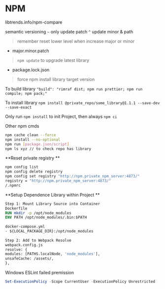 # NPM 

libtrends.info/npm-compare

semantic versioning
`~` only update patch
`^` update minor & path

> remember reset lower level when increase major or minor

- major.minor.patch
> `npm update` to upgrade latest library
- package.lock.json
> force npm install library target version

To build library
`"build": "rimraf dist; npm run prettier; npm run compile; npm pack;"`

To install library
`npm install @private_repo/some_library@1.1.1 --save-dev --save-exact`

Only run `npm install` to init Project, then always `npm ci`

Other npm cmds
```bash
npm cache clean --force  
npm install --no-optional  
npm run [package.json/script]
npm ls xyz // to check repo has library
```

**Reset private registry **
```bash
npm config list  
npm config delete registry  
npm config set registry "http://npm.private_npm_server:4873/"  
registry = "http://npm.private_npm_server:4873/"  
/.npmrc
```

**Setup Dependence Library within Project **
```dockerfile
Step 1: Mount Library Source into Container  
Dockerfile  
RUN mkdir -p /opt/node_modules  
ENV PATH /opt/node_modules/.bin:$PATH  
  
docker-compose.yml  
- ${LOCAL_PACKAGE_DIR}:/opt/node_modules  
  
Step 2: Add to Webpack Resolve  
webpack.config.js  
resolve: {  
modules: [PATHS.localNode, 'node_modules'],  
unsafeCache: /assets/,  
},
```

Windows ESLint failed premission
```powershell
Set-ExecutionPolicy -Scope CurrentUser -ExecutionPolicy Unrestricted
```